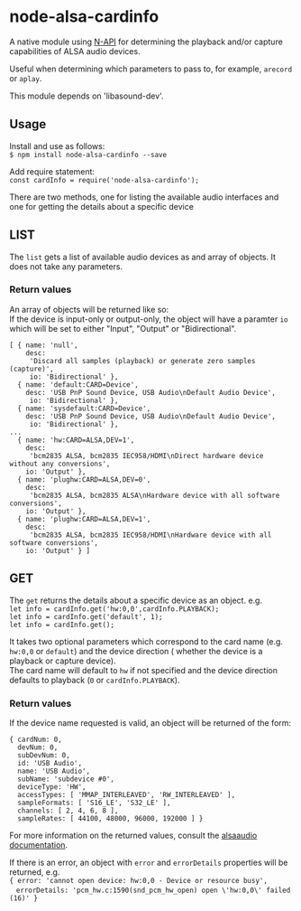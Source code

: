 # node-alsa-cardinfo

A native module using [N-API](https://nodejs.org/api/n-api.html) for determining the playback and/or capture capabilities of ALSA audio devices.

Useful when determining which parameters to pass to, for example, `arecord` or `aplay`.

This module depends on 'libasound-dev'.

## Usage
Install and use as follows:<br> 
`$ npm install node-alsa-cardinfo --save`<br>

Add require statement:<br>
`const cardInfo = require('node-alsa-cardinfo');`<br>

There are two methods, one for listing the available audio interfaces and one for getting the details about a specific device

## LIST

The `list` gets a list of available audio devices as and array of objects.
It does not take any parameters. 

### Return values

An array of objects will be returned like so:<br>
 If the device is input-only or output-only, the object will have a paramter `io` which will be set to either "Input", "Output" or "Bidirectional". <br>
```
[ { name: 'null',
    desc:
     'Discard all samples (playback) or generate zero samples (capture)',
     io: 'Bidirectional' },
  { name: 'default:CARD=Device',
    desc: 'USB PnP Sound Device, USB Audio\nDefault Audio Device',
     io: 'Bidirectional' },
  { name: 'sysdefault:CARD=Device',
    desc: 'USB PnP Sound Device, USB Audio\nDefault Audio Device',
     io: 'Bidirectional' },
...
  { name: 'hw:CARD=ALSA,DEV=1',
    desc:
     'bcm2835 ALSA, bcm2835 IEC958/HDMI\nDirect hardware device without any conversions',
    io: 'Output' },
  { name: 'plughw:CARD=ALSA,DEV=0',
    desc:
     'bcm2835 ALSA, bcm2835 ALSA\nHardware device with all software conversions',
    io: 'Output' },
  { name: 'plughw:CARD=ALSA,DEV=1',
    desc:
     'bcm2835 ALSA, bcm2835 IEC958/HDMI\nHardware device with all software conversions',
    io: 'Output' } ]
```

## GET

The `get` returns the details about a specific device as an object. e.g.<br>
`let info = cardInfo.get('hw:0,0',cardInfo.PLAYBACK);`<br>
`let info = cardInfo.get('default', 1);`<br>
`let info = cardInfo.get();`

It takes two optional parameters which correspond to the card name (e.g. `hw:0,0` or `default`) and the device direction ( whether the device is a playback or capture device).<br>
The card name will default to `hw` if not specified and the device direction defaults to playback (`0` or `cardInfo.PLAYBACK`).

### Return values

If the device name requested is valid, an object will be returned of the form:<br>
```
{ cardNum: 0,
  devNum: 0,
  subDevNum: 0,
  id: 'USB Audio',
  name: 'USB Audio',
  subName: 'subdevice #0',
  deviceType: 'HW',
  accessTypes: [ 'MMAP_INTERLEAVED', 'RW_INTERLEAVED' ],
  sampleFormats: [ 'S16_LE', 'S32_LE' ],
  channels: [ 2, 4, 6, 8 ],
  sampleRates: [ 44100, 48000, 96000, 192000 ] }
```

For more information on the returned values, consult the [alsaaudio documentation](https://larsimmisch.github.io/pyalsaaudio/libalsaaudio.html).

If there is an error, an object with `error` and `errorDetails` properties will be returned, e.g.<br>
`{ error: 'cannot open device: hw:0,0 - Device or resource busy',`<br>
&nbsp;&nbsp;&nbsp;`errorDetails: 'pcm_hw.c:1590(snd_pcm_hw_open) open \'hw:0,0\' failed (16)' }`

